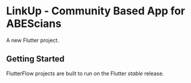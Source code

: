 # LinkUp - Community Based App for ABEScians

A new Flutter project.

## Getting Started

FlutterFlow projects are built to run on the Flutter _stable_ release.
